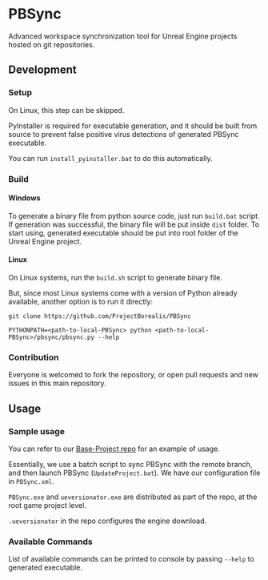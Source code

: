 # PBSync

Advanced workspace synchronization tool for Unreal Engine projects hosted on git repositories.

## Development

### Setup

On Linux, this step can be skipped.

PyInstaller is required for executable generation, and it should be built from source to prevent false positive virus detections of generated PBSync executable.

You can run `install_pyinstaller.bat` to do this automatically.

### Build

#### Windows

To generate a binary file from python source code, just run `build.bat` script. If generation was successful, the binary file will be put inside `dist` folder. To start using, generated executable should be put into root folder of the Unreal Engine project.

#### Linux

On Linux systems, run the `build.sh` script to generate binary file.

But, since most Linux systems come with a version of Python already available, another option is to run it directly:

```
git clone https://github.com/ProjectBorealis/PBSync

PYTHONPATH=<path-to-local-PBSync> python <path-to-local-PBSync>/pbsync/pbsync.py --help
```

### Contribution

Everyone is welcomed to fork the repository, or open pull requests and new issues in this main repository.

## Usage

### Sample usage

You can refer to our [Base-Project repo](https://github.com/ProjectBorealis/Base-Project) for an example of usage.

Essentially, we use a batch script to sync PBSync with the remote branch, and then launch PBSync (`UpdateProject.bat`). We have our configuration file in `PBSync.xml`.

`PBSync.exe` and `ueversionator.exe` are distributed as part of the repo, at the root game project level.

`.ueversionator` in the repo configures the engine download.

### Available Commands

List of available commands can be printed to console by passing `--help` to generated executable.
